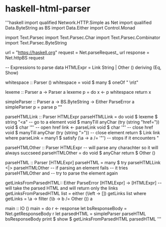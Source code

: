 # haskell-html-parser

'''haskell
import qualified Network.HTTP.Simple as Net
import qualified Data.ByteString as BS
import Data.Either
import Control.Monad

import Text.Parsec
import Text.Parsec.Char
import Text.Parsec.Combinator
import Text.Parsec.ByteString

url = "https://haskell.org"
request = Net.parseRequest_ url
response = Net.httpBS request

-- Expressions to parse
data HTMLExpr = Link String
              | Other ()
                deriving (Eq, Show)

whitespace :: Parser ()
whitespace = void $ many $ oneOf " \n\t"

lexeme :: Parser a -> Parser a
lexeme p = do
           x <- p
           whitespace
           return x

simpleParser :: Parser a -> BS.ByteString -> Either ParseError a
simpleParser p = parse p ""

parseHTMLLink :: Parser HTMLExpr
parseHTMLLink = do
    void $ lexeme $ string "<a" -- go to a element
    void $ manyTill anyChar (try (string "href="))
    void $ char '"' -- open href
    link <- parseLink
    void $ char '"' -- close href
    void $ manyTill anyChar (try (string ">")) -- close element
    return $ Link link
  where parseLink = many1 $ satisfy (\a -> a /= '"') -- stops if it encounters "

parseHTMLOther :: Parser HTMLExpr -- will parse any charachter so it will always succseed
parseHTMLOther = do 
    void $ anyChar
    return $ Other ()

parseHTML :: Parser [HTMLExpr]
parseHTML = many $ try parseHTMLLink <|> parseHTMLOther 
-- if parsing an <a> element fails 
-- it tries parseHTMLOther and 
-- try to parse the <a>  element again

getLinksFromParsedHTML:: Either ParseError [HTMLExpr] -> [HTMLExpr] -- will take the parsed HTML and will return only the links
getLinksFromParsedHTML list = either (\left -> []) getLinks list
  where getLinks = \a -> filter (\b -> b /= Other ()) a

main :: IO ()
main = do
    r <- response 
    let bsResponseBody = Net.getResponseBody r
    let parsedHTML = simpleParser parseHTML bsResponseBody
    print $ show $ getLinksFromParsedHTML parsedHTML
'''
